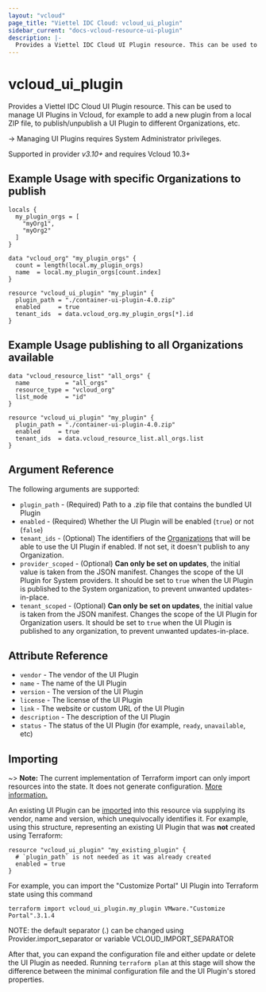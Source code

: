```yaml
---
layout: "vcloud"
page_title: "Viettel IDC Cloud: vcloud_ui_plugin"
sidebar_current: "docs-vcloud-resource-ui-plugin"
description: |-
  Provides a Viettel IDC Cloud UI Plugin resource. This can be used to manage UI Plugins.
---
```


# vcloud\_ui\_plugin

Provides a Viettel IDC Cloud UI Plugin resource. This can be used to manage UI Plugins in Vcloud, for example to add a new
plugin from a local ZIP file, to publish/unpublish a UI Plugin to different Organizations, etc.

-> Managing UI Plugins requires System Administrator privileges.

Supported in provider *v3.10+* and requires Vcloud 10.3+

## Example Usage with specific Organizations to publish

```hcl
locals {
  my_plugin_orgs = [
    "myOrg1",
    "myOrg2"
  ]
}

data "vcloud_org" "my_plugin_orgs" {
  count = length(local.my_plugin_orgs)
  name  = local.my_plugin_orgs[count.index]
}

resource "vcloud_ui_plugin" "my_plugin" {
  plugin_path = "./container-ui-plugin-4.0.zip"
  enabled     = true
  tenant_ids  = data.vcloud_org.my_plugin_orgs[*].id
}
```

## Example Usage publishing to all Organizations available

```hcl
data "vcloud_resource_list" "all_orgs" {
  name          = "all_orgs"
  resource_type = "vcloud_org"
  list_mode     = "id"
}

resource "vcloud_ui_plugin" "my_plugin" {
  plugin_path = "./container-ui-plugin-4.0.zip"
  enabled     = true
  tenant_ids  = data.vcloud_resource_list.all_orgs.list
}
```

## Argument Reference

The following arguments are supported:

* `plugin_path` - (Required) Path to a .zip file that contains the bundled UI Plugin
* `enabled` - (Required) Whether the UI Plugin will be enabled (`true`) or not (`false`)
* `tenant_ids` - (Optional) The identifiers of the [Organizations](/providers/terraform-viettelidc/vcloud/latest/docs/data-sources/org)
  that will be able to use the UI Plugin if enabled. If not set, it doesn't publish to any Organization.
* `provider_scoped` - (Optional) **Can only be set on updates**, the initial value is taken from the JSON manifest.
  Changes the scope of the UI Plugin for System providers. It should be set to `true` when the UI Plugin is published to the System organization, to prevent
  unwanted updates-in-place.
* `tenant_scoped` - (Optional) **Can only be set on updates**, the initial value is taken from the JSON manifest.
  Changes the scope of the UI Plugin for Organization users. It should be set to `true` when the UI Plugin is published to any organization, to prevent
  unwanted updates-in-place.

## Attribute Reference

* `vendor` - The vendor of the UI Plugin
* `name` - The name of the UI Plugin
* `version` - The version of the UI Plugin
* `license` - The license of the UI Plugin
* `link` - The website or custom URL of the UI Plugin
* `description` - The description of the UI Plugin
* `status` - The status of the UI Plugin (for example, `ready`, `unavailable`, etc)

## Importing

~> **Note:** The current implementation of Terraform import can only import resources into the state. It does not generate
configuration. [More information.][docs-import]

An existing UI Plugin can be [imported][docs-import] into this resource via supplying its vendor, name and version, which
unequivocally identifies it.
For example, using this structure, representing an existing UI Plugin that was **not** created using Terraform:

```hcl
resource "vcloud_ui_plugin" "my_existing_plugin" {
  # `plugin_path` is not needed as it was already created
  enabled = true
}
```

For example, you can import the "Customize Portal" UI Plugin into Terraform state using this command

```
terraform import vcloud_ui_plugin.my_plugin VMware."Customize Portal".3.1.4
```

NOTE: the default separator (.) can be changed using Provider.import_separator or variable VCLOUD_IMPORT_SEPARATOR

[docs-import]:https://www.terraform.io/docs/import/

After that, you can expand the configuration file and either update or delete the UI Plugin as needed. Running `terraform plan`
at this stage will show the difference between the minimal configuration file and the UI Plugin's stored properties.
